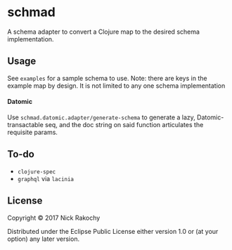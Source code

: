 # schmad
A schema adapter to convert a Clojure map to the desired schema implementation.

## Usage
See `examples` for a sample schema to use. Note: there are keys in the example map by design. It is not limited to any one schema implementation

#### Datomic
Use `schmad.datomic.adapter/generate-schema` to generate a lazy, Datomic-transactable seq, and the doc string on said function articulates the requisite params.

## To-do 
* `clojure-spec`
* `graphql` via `lacinia`

## License

Copyright © 2017 Nick Rakochy 

Distributed under the Eclipse Public License either version 1.0 or (at
your option) any later version.
